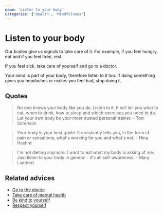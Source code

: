 ```yaml
---
name: 'Listen to your body'
Categories: ['Health', 'Mindfulness']
---
```

# Listen to your body

Our bodies give us signals to take care of it. For example, if you feel hungry, eat and if you feel tired, rest.

If you feel sick, take care of yourself and go to a doctor.

Your mind is part of your body, therefore listen to it too. If doing something gives you headaches or makes you feel bad, stop doing it.

## Quotes

> No one knows your body like you do. Listen to it. It will tell you what to eat, when to drink, how to sleep and which exercises you need to do. Let your own body be your most trusted personal trainer. - Toni Sorenson

> Your body is your best guide. It constantly tells you, in the form of pain or sensations, what's working for you and what's not. - Hina Hashmi

> I'm not dieting anymore. I want to eat what my body is asking of me. Just listen to your body in general - it's all self-awareness. - Mary Lambert

## Related advices

- [Go to the doctor](../Go%20to%20the%20doctor/index.md)
- [Take care of mental health](../Take%20care%20of%20mental%20health/index.md)
- [Be kind to yourself](../Be%20kind%20to%20yourself%20and%20others/index.md)
- [Respect yourself](../Respect%20yourself/index.md)